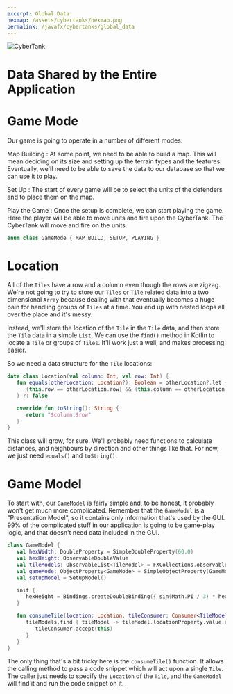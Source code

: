 ```yaml
---
excerpt: Global Data
hexmap: /assets/cybertanks/hexmap.png
permalink: /javafx/cybertanks/global_data
---
```


![CyberTank]({{page.banner}})

# Data Shared by the Entire Application


# Game Mode

Our game is going to operate in a number of different modes:

Map Building
: At some point, we need to be able to build a map.  This will mean deciding on its size and setting up the terrain types and the features.  Eventually, we'll need to be able to save the data to our database so that we can use it to play.

Set Up
: The start of every game will be to select the units of the defenders and to place them on the map.

Play the Game
: Once the setup is complete, we can start playing the game.  Here the player will be able to move units and fire upon the CyberTank.  The CyberTank will move and fire on the units.

``` kotlin
enum class GameMode { MAP_BUILD, SETUP, PLAYING }
```

# Location

All of the `Tiles` have a row and a column even though the rows are zigzag.  We're not going to try to store our `Tiles` or `Tile` related data into a two dimensional `Array` because dealing with that eventually becomes a huge pain for handling groups of `Tiles` at a time.  You end up with nested loops all over the place and it's messy.

Instead, we'll store the location of the `Tile` in the `Tile` data, and then store the `Tile` data in a simple `List`, We can use the `find()` method in Kotlin to locate a `Tile` or groups of `Tiles`.  It'll work just a well, and makes processing easier.

So we need a data structure for the `Tile` locations:

``` kotlin
data class Location(val column: Int, val row: Int) {
   fun equals(otherLocation: Location?): Boolean = otherLocation?.let {
      (this.row == otherLocation.row) && (this.column == otherLocation.column)
   } ?: false

   override fun toString(): String {
      return "$column:$row"
   }
}
```

This class will grow, for sure.  We'll probably need functions to calculate distances, and neighbours by direction and other things like that.  For now, we just need `equals()` and `toString()`.


# Game Model

To start with, our `GameModel` is fairly simple and, to be honest, it probably won't get much more complicated.  Remember that the `GameModel` is a "Presentation Model", so it contains only information that's used by the GUI.  99% of the complicated stuff in our application is going to be game-play logic, and that doesn't need data included in the GUI.

``` kotlin
class GameModel {
   val hexWidth: DoubleProperty = SimpleDoubleProperty(60.0)
   val hexHeight: ObservableDoubleValue
   val tileModels: ObservableList<TileModel> = FXCollections.observableArrayList()
   val gameMode: ObjectProperty<GameMode> = SimpleObjectProperty(GameMode.SETUP)
   val setupModel = SetupModel()

   init {
      hexHeight = Bindings.createDoubleBinding({ sin(Math.PI / 3) * hexWidth.value }, hexWidth)
   }

   fun consumeTile(location: Location, tileConsumer: Consumer<TileModel>) {
      tileModels.find { tileModel -> tileModel.locationProperty.value.equals(location) }?.run {
         tileConsumer.accept(this)
      }
   }
}
```

The only thing that's a bit tricky here is the `consumeTile()` function.  It allows the calling method to pass a code snippet which will act upon a single `Tile`.  The caller just needs to specify the `Location` of the `Tile`, and the `GameModel` will find it and run the code snippet on it.
